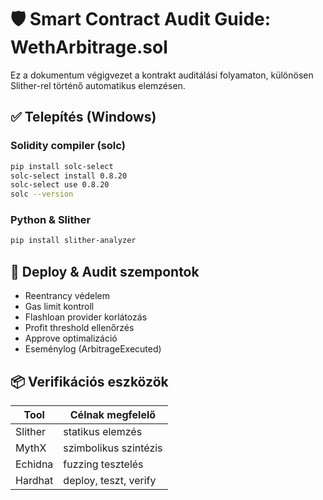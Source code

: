 # 🛡️ Smart Contract Audit Guide: WethArbitrage.sol

Ez a dokumentum végigvezet a kontrakt auditálási folyamaton, különösen Slither-rel történő automatikus elemzésen.

## ✅ Telepítés (Windows)

### Solidity compiler (solc)
```bash
pip install solc-select
solc-select install 0.8.20
solc-select use 0.8.20
solc --version
```

### Python & Slither
```bash
pip install slither-analyzer
```

## 🚀 Deploy & Audit szempontok

- Reentrancy védelem
- Gas limit kontroll
- Flashloan provider korlátozás
- Profit threshold ellenőrzés
- Approve optimalizáció
- Eseménylog (ArbitrageExecuted)

## 📦 Verifikációs eszközök

| Tool      | Célnak megfelelő          |
|-----------|----------------------------|
| Slither   | statikus elemzés           |
| MythX     | szimbolikus szintézis      |
| Echidna   | fuzzing tesztelés          |
| Hardhat   | deploy, teszt, verify      |
